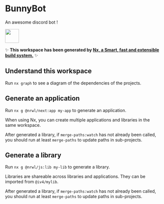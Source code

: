 # BunnyBot
An awesome discord bot !


<a alt="Nx logo" href="https://nx.dev" target="_blank" rel="noreferrer"><img src="https://raw.githubusercontent.com/nrwl/nx/master/images/nx-logo.png" width="45"></a>

✨ **This workspace has been generated by [Nx, a Smart, fast and extensible build system.](https://nx.dev)** ✨

## Understand this workspace

Run `nx graph` to see a diagram of the dependencies of the projects.


## Generate an application

Run `nx g @nrwl/next:app my-app` to generate an application.

When using Nx, you can create multiple applications and libraries in the same workspace.

After generated a library, if `merge-paths:watch` has not already been called, you should run at least `merge-paths` to 
update paths in sub-projects.

## Generate a library

Run `nx g @nrwl/js:lib my-lib` to generate a library.

Libraries are shareable across libraries and applications. They can be imported from `@iv4/mylib`.

After generated a library, if `merge-paths:watch` has not already been called, you should run at least `merge-paths` to 
update paths in sub-projects.